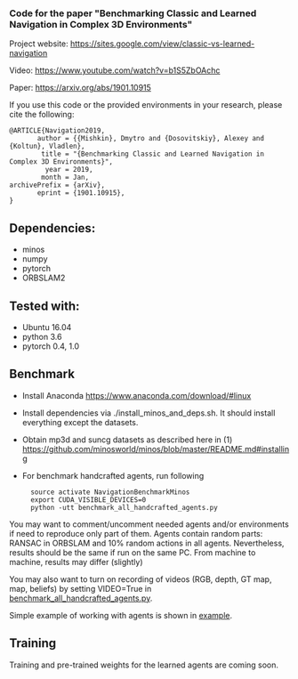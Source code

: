 ### Code for the paper "Benchmarking Classic and Learned Navigation in Complex 3D Environments"

Project website: https://sites.google.com/view/classic-vs-learned-navigation

Video: https://www.youtube.com/watch?v=b1S5ZbOAchc

Paper: https://arxiv.org/abs/1901.10915

If you use this code or the provided environments in your research, please cite the following:

    @ARTICLE{Navigation2019,
           author = {{Mishkin}, Dmytro and {Dosovitskiy}, Alexey and {Koltun}, Vladlen},
            title = "{Benchmarking Classic and Learned Navigation in Complex 3D Environments}",
             year = 2019,
            month = Jan,
    archivePrefix = {arXiv},
           eprint = {1901.10915},
    }


    
## Dependencies:

- minos
- numpy
- pytorch
- ORBSLAM2


## Tested with: 
- Ubuntu 16.04
- python 3.6
- pytorch 0.4, 1.0


## Benchmark


- Install Anaconda https://www.anaconda.com/download/#linux

- Install dependencies via ./install_minos_and_deps.sh.  It should install everything except the datasets.
        
- Obtain mp3d and suncg datasets as described here in (1)  https://github.com/minosworld/minos/blob/master/README.md#installing 

- For benchmark handcrafted agents, run following

        source activate NavigationBenchmarkMinos
        export CUDA_VISIBLE_DEVICES=0
        python -utt benchmark_all_handcrafted_agents.py
        
You may want to comment/uncomment needed agents and/or environments if need to reproduce only part of them. 
Agents contain random parts: RANSAC in ORBSLAM and 10% random actions in all agents. Nevertheless, results should be the same if run on the same PC. From machine to machine, results may differ (slightly)

You may also want to turn on recording of videos (RGB, depth, GT map, map, beliefs) by setting VIDEO=True in  [benchmark_all_handcrafted_agents.py](benchmark_all_handcrafted_agents.py). 

Simple example of working with agents is shown in [example](examples/BasicFunctionality.ipynb). 
        
## Training 

Training and pre-trained weights for the learned agents are coming soon.

